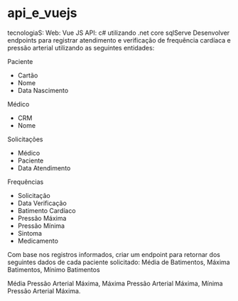 # api_e_vuejs
tecnologiaS:
    Web: 
        Vue JS
    API:
        c# utilizando .net core
        sqlServe 
Desenvolver endpoints para registrar atendimento e verificação de frequência cardíaca e pressão arterial utilizando as seguintes entidades:

Paciente
- Cartão
- Nome
- Data Nascimento

Médico
- CRM
- Nome

Solicitações
- Médico
- Paciente
- Data Atendimento

Frequências
- Solicitação
- Data Verificação
- Batimento Cardíaco
- Pressão Máxima
- Pressão Mínima
- Sintoma
- Medicamento

Com base nos registros informados, criar um endpoint para retornar dos seguintes dados de cada paciente solicitado:
Média de Batimentos, Máxima Batimentos, Mínimo Batimentos

Média Pressão Arterial Máxima, Máxima Pressão Arterial Máxima, Mínima Pressão Arterial
Máxima.